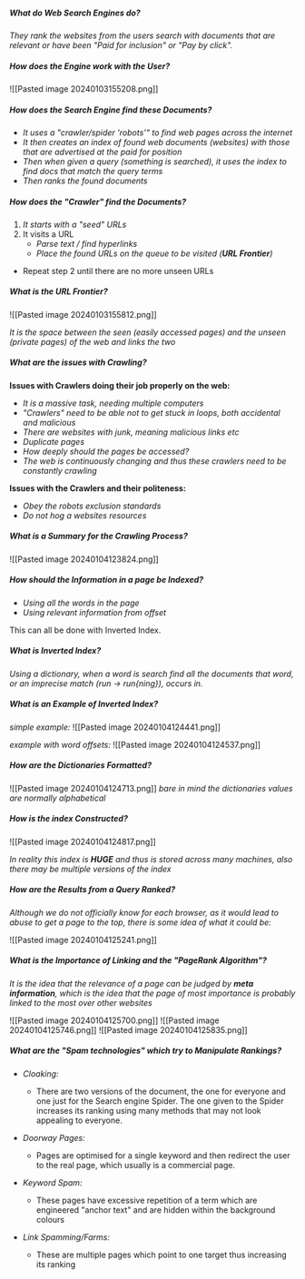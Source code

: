 
##### What do Web Search Engines do?

*They rank the websites from the users search with documents that are relevant or have been "Paid for inclusion" or "Pay by click".*


##### How does the Engine work with the User?

![[Pasted image 20240103155208.png]]


##### How does the Search Engine find these Documents?

- *It uses a "crawler/spider 'robots'" to find web pages across the internet*
- *It then creates an index of found web documents (websites) with those that are advertised at the paid for position*
- *Then when given a query (something is searched), it uses the index to find docs that match the query terms*
- *Then ranks the found documents*


##### How does the "Crawler" find the Documents?

1. *It starts with a "seed" URLs*
2. It visits a URL
	- *Parse text / find hyperlinks*
	- *Place the found URLs on the queue to be visited (**URL Frontier**)*
- Repeat step 2 until there are no more unseen URLs


##### What is the URL Frontier?

![[Pasted image 20240103155812.png]]

*It is the space between the seen (easily accessed pages) and the unseen (private pages) of the web and links the two*


##### What are the issues with Crawling?

**Issues with Crawlers doing their job properly on the web:**
- *It is a massive task, needing multiple computers*
- *"Crawlers" need to be able not to get stuck in loops, both accidental and malicious*
- *There are websites with junk, meaning malicious links etc*
- *Duplicate pages*
- *How deeply should the pages be accessed?*
- *The web is continuously changing and thus these crawlers need to be constantly crawling*

**Issues with the Crawlers and their politeness:**
- *Obey the robots exclusion standards*
- *Do not hog a websites resources*


##### What is a Summary for the Crawling Process?

![[Pasted image 20240104123824.png]]


##### How should the Information in a page be Indexed?

- *Using all the words in the page*
- *Using relevant information from offset*

This can all be done with Inverted Index.


##### What is Inverted Index?

*Using a dictionary, when a word is search find all the documents that word, or an imprecise match (run -> run{ning}), occurs in.* 


##### What is an Example of Inverted Index?

*simple example:*
![[Pasted image 20240104124441.png]]

*example with word offsets:*
![[Pasted image 20240104124537.png]]


##### How are the Dictionaries Formatted?

![[Pasted image 20240104124713.png]]
*bare in mind the dictionaries values are normally alphabetical*


##### How is the index Constructed?

![[Pasted image 20240104124817.png]]

*In reality this index is **HUGE** and thus is stored across many machines, also there may be multiple versions of the index*


##### How are the Results from a Query Ranked?

*Although we do not officially know for each browser, as it would lead to abuse to get a page to the top, there is some idea of what it could be:*

![[Pasted image 20240104125241.png]]


##### What is the Importance of Linking and the "PageRank Algorithm"?

*It is the idea that the relevance of a page can be judged by **meta information**, which is the idea that the page of most importance is probably linked to the most over other websites*

![[Pasted image 20240104125700.png]]
![[Pasted image 20240104125746.png]]
![[Pasted image 20240104125835.png]]


##### What are the "Spam technologies" which try to Manipulate Rankings?

- *Cloaking:*
	- There are two versions of the document, the one for everyone and one just for the Search engine Spider. The one given to the Spider increases its ranking using many methods that may not look appealing to everyone.

- *Doorway Pages:*
	- Pages are optimised for a single keyword and then redirect the user to the real page, which usually is a commercial page.

- *Keyword Spam:*
	- These pages have excessive repetition of a term which are engineered "anchor text" and are hidden within the background colours

- *Link Spamming/Farms:*
	- These are multiple pages which point to one target thus increasing its ranking